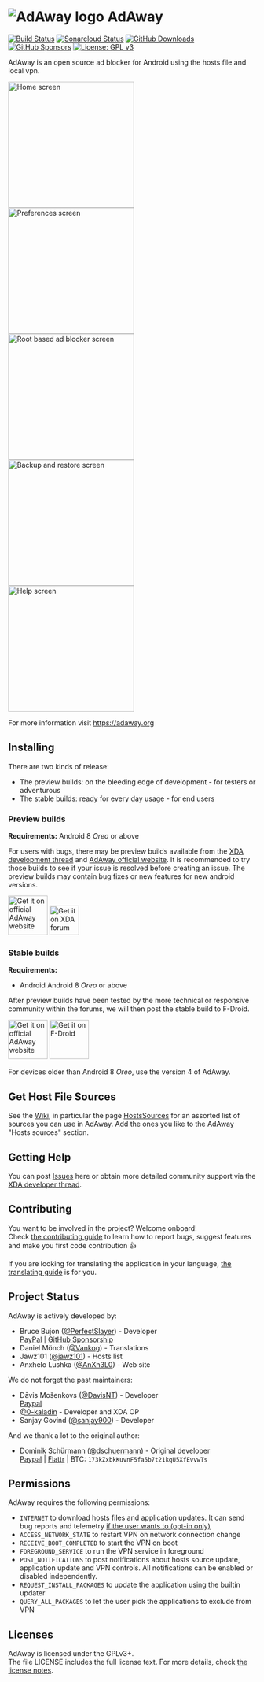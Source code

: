 # ![AdAway logo](app/src/main/res/mipmap-mdpi/icon.png) AdAway

[![Build Status](https://github.com/adaway/adaway/actions/workflows/android-ci.yml/badge.svg)](https://github.com/AdAway/AdAway/actions/workflows/android-ci.yml) 
[![Sonarcloud Status](https://sonarcloud.io/api/project_badges/measure?project=org.adaway&metric=security_rating)](https://sonarcloud.io/project/overview?id=org.adaway)
[![GitHub Downloads](https://img.shields.io/github/downloads/adaway/adaway/total?logo=github)](https://github.com/AdAway/AdAway/releases)
[![GitHub Sponsors](https://img.shields.io/github/sponsors/perfectslayer?logo=github)](https://github.com/sponsors/PerfectSlayer)
[![License: GPL v3](https://img.shields.io/badge/License-GPL%20v3-blue.svg)](/LICENSE.md)

AdAway is an open source ad blocker for Android using the hosts file and local vpn.

[<img src="metadata/en-US/phoneScreenshots/screenshot1.png"
    alt="Home screen"
    height="256">](metadata/en-US/phoneScreenshots/screenshot1.png)
[<img src="metadata/en-US/phoneScreenshots/screenshot2.png"
    alt="Preferences screen"
    height="256">](metadata/en-US/phoneScreenshots/screenshot2.png)
[<img src="metadata/en-US/phoneScreenshots/screenshot3.png"
    alt="Root based ad blocker screen"
    height="256">](metadata/en-US/phoneScreenshots/screenshot3.png)
[<img src="metadata/en-US/phoneScreenshots/screenshot4.png"
    alt="Backup and restore screen"
    height="256">](metadata/en-US/phoneScreenshots/screenshot4.png)
[<img src="metadata/en-US/phoneScreenshots/screenshot5.png"
    alt="Help screen"
    height="256">](metadata/en-US/phoneScreenshots/screenshot5.png)

For more information visit https://adaway.org

## Installing

There are two kinds of release:
* The preview builds: on the bleeding edge of development - for testers or adventurous
* The stable builds: ready for every day usage - for end users

### Preview builds

**Requirements:** Android 8 _Oreo_ or above

For users with bugs, there may be preview builds available from the [XDA development thread](https://forum.xda-developers.com/showthread.php?t=2190753) and [AdAway official website](https://app.adaway.org/beta.apk).
It is recommended to try those builds to see if your issue is resolved before creating an issue.
The preview builds may contain bug fixes or new features for new android versions.

[<img src="Resources/get-it-on-adaway.png"
      alt="Get it on official AdAway website"
      height="80">](https://app.adaway.org/beta.apk)
[<img src="Resources/XDADevelopers.png"
      raw="true"
      alt="Get it on XDA forum"
      height="60">](https://forum.xda-developers.com/showthread.php?t=2190753)

### Stable builds

**Requirements:**
* Android Android 8 _Oreo_ or above

After preview builds have been tested by the more technical or responsive community within the forums, we will then post the stable build to F-Droid.

[<img src="Resources/get-it-on-adaway.png"
    alt="Get it on official AdAway website"
    height="80">](https://app.adaway.org/adaway.apk)
[<img src="Resources/get-it-on-fdroid.png"
      raw="true"
      alt="Get it on F-Droid"
      height="80">](https://f-droid.org/app/org.adaway)

For devices older than Android 8 _Oreo_, use the version 4 of AdAway.

## Get Host File Sources

See the [Wiki](https://github.com/AdAway/AdAway/wiki), in particular the page [HostsSources](https://github.com/AdAway/AdAway/wiki/HostsSources) for an assorted list of sources you can use in AdAway.
Add the ones you like to the AdAway "Hosts sources" section.

## Getting Help

You can post [Issues](https://github.com/AdAway/AdAway/issues) here or obtain more detailed community support via the [XDA developer thread](http://forum.xda-developers.com/showthread.php?t=2190753).

## Contributing

You want to be involved in the project? Welcome onboard!  
Check [the contributing guide](CONTRIBUTING.md) to learn how to report bugs, suggest features and make you first code contribution :+1:

If you are looking for translating the application in your language, [the translating guide](TRANSLATING.md) is for you.

## Project Status

AdAway is actively developed by:
* Bruce Bujon ([@PerfectSlayer](https://github.com/PerfectSlayer)) - Developer  
[PayPal](https://paypal.me/BruceBUJON) | [GitHub Sponsorship](https://github.com/sponsors/PerfectSlayer)
* Daniel Mönch ([@Vankog](https://github.com/Vankog)) - Translations
* Jawz101 ([@jawz101](https://github.com/jawz101)) - Hosts list
* Anxhelo Lushka ([@AnXh3L0](https://github.com/AnXh3L0)) - Web site

We do not forget the past maintainers:
* Dāvis Mošenkovs ([@DavisNT](https://github.com/DavisNT)) - Developer  
[Paypal](https://www.paypal.com/cgi-bin/webscr?cmd=_donations&business=5GUHNXYE58RZS&lc=US&item_name=AdAway%20Donation&no_note=0&no_shipping=1)
* [@0-kaladin](https://github.com/0-kaladin) - Developer and XDA OP
* Sanjay Govind ([@sanjay900](https://github.com/sanjay900)) - Developer

And we thank a lot to the original author:
* Dominik Schürmann ([@dschuermann](https://github.com/dschuermann)) - Original developer  
[Paypal](https://www.paypal.com/cgi-bin/webscr?cmd=_donations&business=android%40schuermann.eu&lc=US&item_name=AdAway%20Donation&no_note=0&no_shipping=1&currency_code=EUR) | [Flattr](https://flattr.com/thing/369138/AdAway-Ad-blocker-for-Android) | BTC: `173kZxbkKuvnF5fa5b7t21kqU5XfEvvwTs`

## Permissions

AdAway requires the following permissions:

* `INTERNET` to download hosts files and application updates. It can send bug reports and telemetry [if the user wants to (opt-in only)](https://github.com/AdAway/AdAway/wiki/Telemetry)
* `ACCESS_NETWORK_STATE` to restart VPN on network connection change
* `RECEIVE_BOOT_COMPLETED` to start the VPN on boot
* `FOREGROUND_SERVICE` to run the VPN service in foreground
* `POST_NOTIFICATIONS` to post notifications about hosts source update, application update and VPN controls. All notifications can be enabled or disabled independently.
* `REQUEST_INSTALL_PACKAGES` to update the application using the builtin updater
* `QUERY_ALL_PACKAGES` to let the user pick the applications to exclude from VPN

## Licenses

AdAway is licensed under the GPLv3+.  
The file LICENSE includes the full license text.
For more details, check [the license notes](LICENSE.md).
